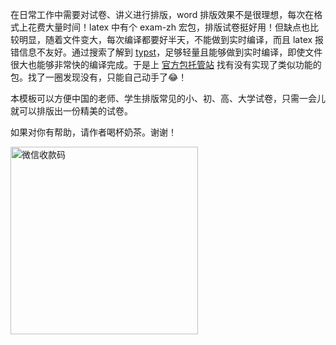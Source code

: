在日常工作中需要对试卷、讲义进行排版，word 排版效果不是很理想，每次在格式上花费大量时间！latex 中有个 exam-zh 宏包，排版试卷挺好用！但缺点也比较明显，随着文件变大，每次编译都要好半天，不能做到实时编译，而且 latex 报错信息不友好。通过搜索了解到 [typst](https://typst.app/)，足够轻量且能够做到实时编译，即使文件很大也能够非常快的编译完成。于是上 [官方包托管站](https://typst.app/universe/) 找有没有实现了类似功能的包。找了一圈发现没有，只能自己动手了😂！

本模板可以方便中国的老师、学生排版常见的小、初、高、大学试卷，只需一会儿就可以排版出一份精美的试卷。

如果对你有帮助，请作者喝杯奶茶。谢谢！

<img src="/wechatpay.png" width = "300" alt = "微信收款码"/>